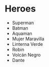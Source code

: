 # Heroes

* Superman
* Batman
* Aquaman
* Mujer Maravilla
* Linterna Verde
* Robin
* Volcán Negro
* Dante
